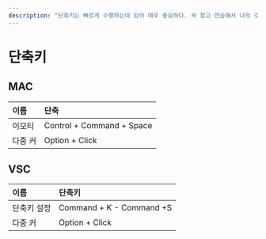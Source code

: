 ```yaml
---
description: "단축키는 빠르게 수행하는데 있어 매우 중요하다. 꼭 참고 연습해서 나의 것으로 만들자\U0001F606"
---
```


# 단축키

## MAC

| 이름 | 단축 |
| :--- | :--- |
| 이모티 | Control + Command + Space |
| 다중 커 | Option + Click |

## VSC



| 이름 | 단축키 |
| :--- | :--- |
| 단축키 설정 | Command + K - Command +S |
| 다중 커 | Option + Click |





